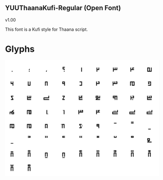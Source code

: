 ## YUUThaanaKufi-Regular (Open Font)

v1.00

This font is a Kufi style for Thaana script.

# Glyphs
![Glyphs](./images/glyphs.png)
